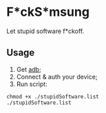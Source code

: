 # F\*ckS\*msung

Let stupid software f*ckoff.

## Usage

1. Get [adb](https://developer.android.com/studio/command-line/adb);
2. Connect & auth your device;
3. Run script:

```shell
chmod +x ./stupidSoftware.list
./stupidSoftware.list
```
